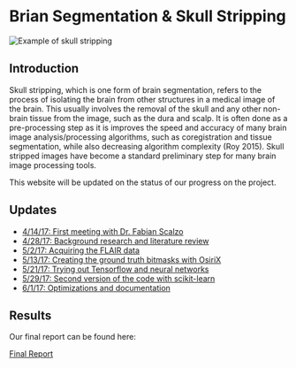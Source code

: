 # Brian Segmentation & Skull Stripping 

![Example of skull stripping](http://atc.udg.edu/nic/margaToolbox/images/graph.png "Example of skull stripping")

## Introduction

Skull stripping, which is one form of brain segmentation, refers to the 
process of isolating the brain from other structures in a medical image 
of the brain. This usually involves the removal of the skull and any other 
non-brain tissue from the image, such as the dura and scalp. It is often 
done as a pre-processing step as it is improves the speed and accuracy of 
many brain image analysis/processing algorithms, such as coregistration and 
tissue segmentation, while also decreasing algorithm complexity (Roy 2015). 
Skull stripped images have become a standard preliminary step for many 
brain image processing tools. 

This website will be updated on the status of our progress on the project.

## Updates

* [4/14/17: First meeting with Dr. Fabian Scalzo](meeting.md)
* [4/28/17: Background research and literature review](lit-review.md) 
* [5/2/17: Acquiring the FLAIR data](data.md)
* [5/13/17: Creating the ground truth bitmasks with OsiriX](bitmasks.md)
* [5/21/17: Trying out Tensorflow and neural networks](tensorflow.md)
* [5/29/17: Second version of the code with scikit-learn](scikit.md)
* [6/1/17: Optimizations and documentation](optimize.md)

## Results

Our final report can be found here:

[Final Report](report.pdf)
